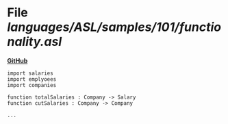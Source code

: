# File _languages/ASL/samples/101/functionality.asl_
**[GitHub](https://github.com/softlang/yas/blob/master/languages/ASL/samples/101/functionality.asl)**
```
import salaries
import emplyoees
import companies

function totalSalaries : Company -> Salary
function cutSalaries : Company -> Company

...
```

